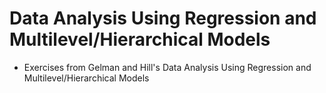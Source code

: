 # Data Analysis Using Regression and Multilevel/Hierarchical Models 

* Exercises from Gelman and Hill's Data Analysis Using Regression and Multilevel/Hierarchical Models 
